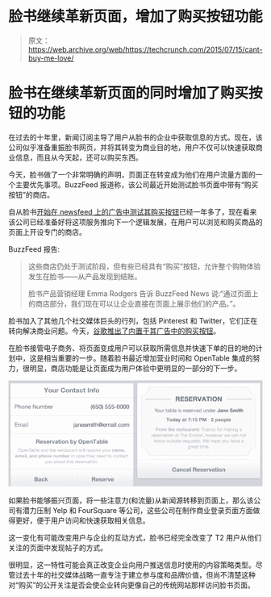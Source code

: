 # 脸书继续革新页面，增加了购买按钮功能

> 原文：<https://web.archive.org/web/https://techcrunch.com/2015/07/15/cant-buy-me-love/>

# 脸书在继续革新页面的同时增加了购买按钮的功能

在过去的十年里，新闻订阅主导了用户从脸书的企业中获取信息的方式。现在，该公司似乎准备重振脸书网页，并将其转变为商业目的地，用户不仅可以快速获取商业信息，而且从今天起，还可以购买东西。

今天，脸书做了一个非常明确的声明，页面正在转变成为他们在用户流量方面的一个主要优先事项。BuzzFeed 报道称，该公司最近开始测试脸书页面中带有“购买按钮”的商店。

自从脸书[开始在 newsfeed 上的广告中测试其购买按钮](https://web.archive.org/web/20230404112612/https://techcrunch.com/2014/07/17/facebook-buy-button/)已经一年多了，现在看来该公司已经准备好将这项服务推向下一个逻辑发展，在用户可以浏览和购买商品的页面上开设专门的商店。

BuzzFeed 报告:

> 这些商店仍处于测试阶段，但有些已经具有“购买”按钮，允许整个购物体验发生在脸书——从产品发现到结账。
> 
> 脸书产品营销经理 Emma Rodgers 告诉 BuzzFeed News 说:“通过页面上的商店部分，我们现在可以让企业直接在页面上展示他们的产品。”。

脸书加入了其他几个社交媒体巨头的行列，包括 Pinterest 和 Twitter，它们正在转向解决商业问题。今天，[谷歌推出了内置于其广告中的购买按钮](https://web.archive.org/web/20230404112612/https://techcrunch.com/2015/07/15/purchases-on-google/)。

在脸书接管电子商务、将页面变成用户可以获取所需信息并快速下单的目的地的计划中，这是相当重要的一步。随着脸书最近增加营业时间和 OpenTable 集成的努力，很明显，商店功能是让页面成为用户体验中更明显的一部分的下一步。

![opentable-reservation](img/b56784f2f7d343eac4ac774a6091e2dc.png)

如果脸书能够振兴页面，将一些注意力(和流量)从新闻源转移到页面上，那么该公司有潜力压制 Yelp 和 FourSquare 等公司，这些公司在制作商业登录页面方面做得更好，便于用户访问和快速获取相关信息。

这一变化有可能改变用户与企业的互动方式，脸书已经完全改变了 T2 用户从他们关注的页面中发现帖子的方式。

很明显，这一特性可能会真正改变企业向用户推送信息时使用的内容策略类型。尽管过去十年的社交媒体战略一直专注于建立参与度和品牌价值，但尚不清楚这种对“购买”的公开关注是否会使企业转向更像自己的传统网站那样访问脸书页面。